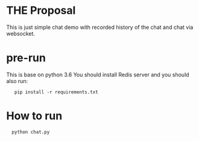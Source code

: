 # THE Proposal

This is just simple chat demo with recorded history of the chat and chat via websocket.

# pre-run

This is base on python 3.6
You should install Redis server and you should also run:

```
   pip install -r requirements.txt  
```

# How to run  

```
  python chat.py
```
